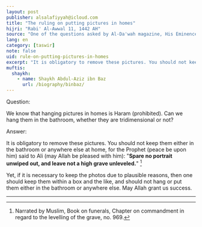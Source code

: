 ```yaml
---
layout: post
publisher: alsalafiyyah@icloud.com
title: "The ruling on putting pictures in homes"
hijri: "Rabi' Al-Awwal 11, 1442 AH"
source: "One of the questions asked by Al-Da'wah magazine, His Eminence replied on 3/12/1418 A.H"
lang: en
category: [taswir]
note: false
uid: rule-on-putting-pictures-in-homes
excerpt: "It is obligatory to remove these pictures. You should not keep them either in the bathroom or anywhere else at home, for the Prophet (peace be upon him) said to Ali (may Allah be pleased with him): Spare no portrait unwiped out, and leave not a high grave unleveled."
muftis:
  shaykh: 
    - name: Shaykh Abdul-Aziz ibn Baz
      url: /biography/binbaz/
---
```


Question: 

We know that hanging pictures in homes is Haram (prohibited). Can we hang them in the bathroom, whether they are tridimensional or not?

Answer: 

It is obligatory to remove these pictures. You should not keep them either in the bathroom or anywhere else at home, for the Prophet (peace be upon him) said to Ali (may Allah be pleased with him): "**Spare no portrait unwiped out, and leave not a high grave unleveled.**" [^1]

Yet, if it is necessary to keep the photos due to plausible reasons, then one should keep them within a box and the like, and should not hang or put them either in the bathroom or anywhere else. May Allah grant us success. 

---
[^1]: Narrated by Muslim, Book on funerals, Chapter on commandment in regard to the levelling of the grave, no. 969.
